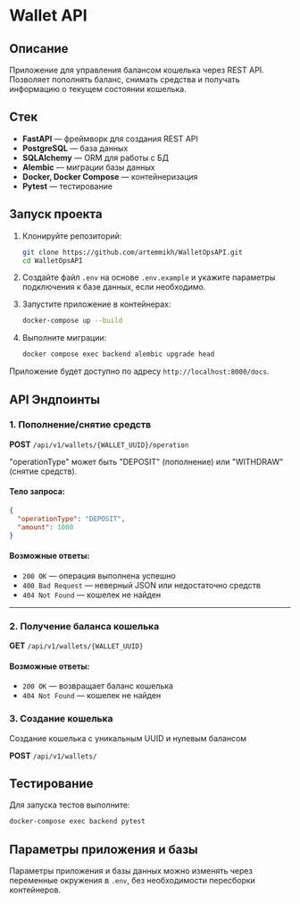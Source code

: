 # Wallet API

## Описание

Приложение для управления балансом кошелька через REST API. Позволяет пополнять
баланс, снимать средства и получать информацию о текущем состоянии кошелька.

## Cтек

- **FastAPI** — фреймворк для создания REST API
- **PostgreSQL** — база данных
- **SQLAlchemy** — ORM для работы с БД
- **Alembic** — миграции базы данных
- **Docker, Docker Compose** — контейнеризация
- **Pytest** — тестирование

## Запуск проекта

1. Клонируйте репозиторий:
   ```sh
   git clone https://github.com/artemmikh/WalletOpsAPI.git
   cd WalletOpsAPI
   ```

2. Создайте файл `.env` на основе `.env.example` и укажите параметры
   подключения к базе данных, если необходимо.

3. Запустите приложение в контейнерах:
   ```sh
   docker-compose up --build
   ```

4. Выполните миграции:
   ```sh
   docker compose exec backend alembic upgrade head
   ```

Приложение будет доступно по адресу `http://localhost:8000/docs`.

## API Эндпоинты

### 1. Пополнение/снятие средств

**POST** `/api/v1/wallets/{WALLET_UUID}/operation`

"operationType" может быть "DEPOSIT" (пополнение) или "WITHDRAW" (снятие
средств).

#### Тело запроса:

```json
{
  "operationType": "DEPOSIT",
  "amount": 1000
}

```

#### Возможные ответы:

- `200 OK` — операция выполнена успешно
- `400 Bad Request` — неверный JSON или недостаточно средств
- `404 Not Found` — кошелек не найден

---

### 2. Получение баланса кошелька

**GET** `/api/v1/wallets/{WALLET_UUID}`

#### Возможные ответы:

- `200 OK` — возвращает баланс кошелька
- `404 Not Found` — кошелек не найден

### 3. Создание кошелька

Создание кошелька с уникальным UUID и нулевым балансом

**POST** `/api/v1/wallets/`

## Тестирование

Для запуска тестов выполните:

```sh
docker-compose exec backend pytest
```

## Параметры приложения и базы

Параметры приложения и базы данных можно изменять через переменные окружения в
`.env`, без необходимости пересборки контейнеров.